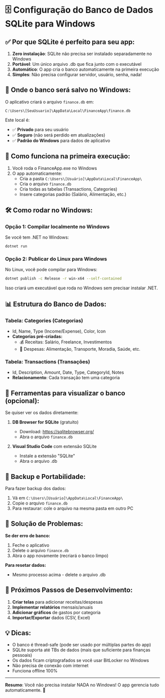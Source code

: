 # 🗄️ Configuração do Banco de Dados SQLite para Windows

## ✅ **Por que SQLite é perfeito para seu app:**

1. **Zero instalação**: SQLite não precisa ser instalado separadamente no Windows
2. **Portável**: Um único arquivo .db que fica junto com o executável
3. **Automático**: O app cria o banco automaticamente na primeira execução
4. **Simples**: Não precisa configurar servidor, usuário, senha, nada!

## 📍 **Onde o banco será salvo no Windows:**

O aplicativo criará o arquivo `finance.db` em:
```
C:\Users\[SeuUsuario]\AppData\Local\FinanceApp\finance.db
```

Este local é:
- ✅ **Privado** para seu usuário
- ✅ **Seguro** (não será perdido em atualizações)
- ✅ **Padrão do Windows** para dados de aplicativo

## 🚀 **Como funciona na primeira execução:**

1. Você roda o FinanceApp.exe no Windows
2. O app automaticamente:
   - Cria a pasta `C:\Users\[Usuário]\AppData\Local\FinanceApp\`
   - Cria o arquivo `finance.db`
   - Cria todas as tabelas (Transactions, Categories)
   - Insere categorias padrão (Salário, Alimentação, etc.)

## 🛠️ **Como rodar no Windows:**

### Opção 1: Compilar localmente no Windows
Se você tem .NET no Windows:
```bash
dotnet run
```

### Opção 2: Publicar do Linux para Windows
No Linux, você pode compilar para Windows:
```bash
dotnet publish -c Release -r win-x64 --self-contained
```

Isso criará um executável que roda no Windows sem precisar instalar .NET.

## 📊 **Estrutura do Banco de Dados:**

### Tabela: Categories (Categorias)
- Id, Name, Type (Income/Expense), Color, Icon
- **Categorias pré-criadas:**
  - 💰 Receitas: Salário, Freelance, Investimentos
  - 💸 Despesas: Alimentação, Transporte, Moradia, Saúde, etc.

### Tabela: Transactions (Transações)
- Id, Description, Amount, Date, Type, CategoryId, Notes
- **Relacionamento**: Cada transação tem uma categoria

## 🔧 **Ferramentas para visualizar o banco (opcional):**

Se quiser ver os dados diretamente:

1. **DB Browser for SQLite** (gratuito)
   - Download: https://sqlitebrowser.org/
   - Abra o arquivo `finance.db`

2. **Visual Studio Code** com extensão SQLite
   - Instale a extensão "SQLite"
   - Abra o arquivo .db

## 🔄 **Backup e Portabilidade:**

Para fazer backup dos dados:
1. Vá em `C:\Users\[Usuário]\AppData\Local\FinanceApp\`
2. Copie o arquivo `finance.db`
3. Para restaurar: cole o arquivo na mesma pasta em outro PC

## 🐛 **Solução de Problemas:**

**Se der erro de banco:**
1. Feche o aplicativo
2. Delete o arquivo `finance.db`
3. Abra o app novamente (recriará o banco limpo)

**Para resetar dados:**
- Mesmo processo acima - delete o arquivo .db

## 🎯 **Próximos Passos de Desenvolvimento:**

1. **Criar telas** para adicionar receitas/despesas
2. **Implementar relatórios** mensais/anuais
3. **Adicionar gráficos** de gastos por categoria
4. **Importar/Exportar** dados (CSV, Excel)

## 💡 **Dicas:**

- O banco é thread-safe (pode ser usado por múltiplas partes do app)
- SQLite suporta até TBs de dados (mais que suficiente para finanças pessoais)
- Os dados ficam criptografados se você usar BitLocker no Windows
- Não precisa de conexão com internet
- Funciona offline 100%

---

**Resumo**: Você não precisa instalar NADA no Windows! 
O app gerencia tudo automaticamente. 🚀
